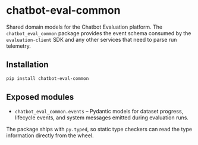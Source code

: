 # chatbot-eval-common

Shared domain models for the Chatbot Evaluation platform. The `chatbot_eval_common`
package provides the event schema consumed by the `evaluation-client` SDK and any
other services that need to parse run telemetry.

## Installation

```bash
pip install chatbot-eval-common
```

## Exposed modules

- `chatbot_eval_common.events` – Pydantic models for dataset progress, lifecycle
  events, and system messages emitted during evaluation runs.

The package ships with `py.typed`, so static type checkers can read the type
information directly from the wheel.
